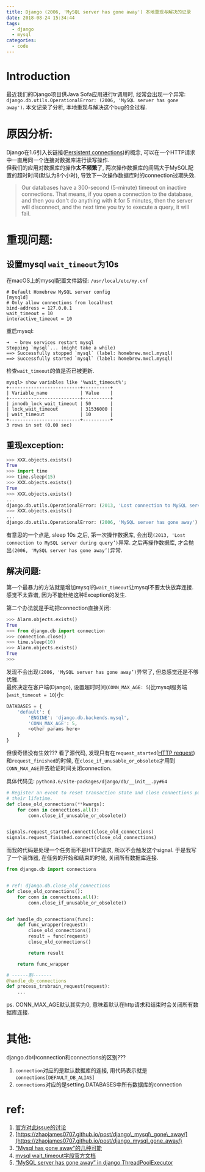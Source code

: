 ```yaml
---
title: Django (2006, 'MySQL server has gone away') 本地重现与解决的记录
date: 2018-08-24 15:34:44
tags:
  - django
  - mysql
categories:
  - code
---
```


# Introduction
最近我们的Django项目供Java Sofa应用进行tr调用时, 经常会出现一个异常: `django.db.utils.OperationalError: (2006, 'MySQL server has gone away')`. 本文记录了分析, 本地重现与解决这个bug的全过程. 

# 原因分析: 
Django在1.6引入长链接([Persistent connections](https://docs.djangoproject.com/en/2.1/ref/databases/#persistent-connections))的概念, 可以在一个HTTP请求中一直用同一个连接对数据库进行读写操作.    
但我们的应用对数据库的操作**太不频繁**了, 两次操作数据库的间隔大于MySQL配置的超时时间(默认为8个小时), 导致下一次操作数据库时的connection过期失效. 
> Our databases have a 300-second (5-minute) timeout on inactive connections. That means, if you open a connection to the database, and then you don't do anything with it for 5 minutes, then the server will disconnect, and the next time you try to execute a query, it will fail.


<!--more-->


# 重现问题:
## 设置mysql `wait_timeout`为10s
在macOS上的mysql配置文件路径: `/usr/local/etc/my.cnf`
```
# Default Homebrew MySQL server config
[mysqld]
# Only allow connections from localhost
bind-address = 127.0.0.1
wait_timeout = 10
interactive_timeout = 10
```
重启mysql:
```
➜  ~ brew services restart mysql
Stopping `mysql`... (might take a while)
==> Successfully stopped `mysql` (label: homebrew.mxcl.mysql)
==> Successfully started `mysql` (label: homebrew.mxcl.mysql)
```
检查`wait_timeout`的值是否已被更新.
```
mysql> show variables like '%wait_timeout%';
+--------------------------+----------+
| Variable_name            | Value    |
+--------------------------+----------+
| innodb_lock_wait_timeout | 50       |
| lock_wait_timeout        | 31536000 |
| wait_timeout             | 10       |
+--------------------------+----------+
3 rows in set (0.00 sec)
```

## 重现exception:
```python
>>> XXX.objects.exists()
True
>>> import time
>>> time.sleep(15)
>>> XXX.objects.exists()
True
>>> XXX.objects.exists()
...
django.db.utils.OperationalError: (2013, 'Lost connection to MySQL server during query')
>>> XXX.objects.exists()
...
django.db.utils.OperationalError: (2006, 'MySQL server has gone away')
```
有意思的一个点是, sleep 10s 之后, 第一次操作数据库, 会出现`(2013, 'Lost connection to MySQL server during query’)`异常. 之后再操作数据库, 才会抛出`(2006, 'MySQL server has gone away’)`异常. 

## 解决问题:
第一个最暴力的方法就是增加mysql的`wait_timeout`让mysql不要太快放弃连接. 感觉不太靠谱, 因为不能杜绝这种Exception的发生.

第二个办法就是手动把connection直接关闭:   
```python
>>> Alarm.objects.exists()
True
>>> from django.db import connection
>>> connection.close()
>>> time.sleep(10)
>>> Alarm.objects.exists()
True
>>>
```
发现不会出现`(2006, 'MySQL server has gone away’)`异常了, 但总感觉还是不够优雅.  
最终决定在客户端(Django), 设置超时时间(`CONN_MAX_AGE: 5`)比mysql服务端(`wait_timeout = 10`)小:
```python
DATABASES = {
	'default': {
		'ENGINE': 'django.db.backends.mysql',
		'CONN_MAX_AGE': 5,
		<other params here>
	}
}
```

但很奇怪没有生效??? 看了源代码, 发现只有在`request_started`([HTTP request](https://docs.djangoproject.com/en/2.1/ref/signals/#request-started))和`request_finished`的时候, 在`close_if_unusable_or_obsolete`才用到`CONN_MAX_AGE`并去验证时间关闭connection.

具体代码见: `python3.6/site-packages/django/db/__init__.py#64`
```python
# Register an event to reset transaction state and close connections past
# their lifetime.
def close_old_connections(**kwargs):
	for conn in connections.all():
		conn.close_if_unusable_or_obsolete()


signals.request_started.connect(close_old_connections)
signals.request_finished.connect(close_old_connections)
```

而我的代码是处理一个任务而不是HTTP请求, 所以不会触发这个signal. 于是我写了一个装饰器, 在任务的开始和结束的时候, 关闭所有数据库连接. 
``` python
from django.db import connections


# ref: django.db.close_old_connections
def close_old_connections():
    for conn in connections.all():
        conn.close_if_unusable_or_obsolete()


def handle_db_connections(func):
    def func_wrapper(request):
        close_old_connections()
        result = func(request)
        close_old_connections()

        return result

    return func_wrapper

# ------割-------
@handle_db_connections
def process_trsbrain_request(request):
    ...
```

ps. CONN_MAX_AGE默认其实为0, 意味着默认在http请求和结束时会关闭所有数据库连接.

# 其他: 
django.db中connection和connections的区别???
1. `connection`对应的是默认数据库的连接, 用代码表示就是`connections[DEFAULT_DB_ALIAS]`
2. `connections`对应的是setting.DATABASES中所有数据库的connection


# ref:
1. [官方对此issue的讨论](https://code.djangoproject.com/ticket/21597)
2. [https://zhaojames0707.github.io/post/django\_mysql\_gone\_away/](https://zhaojames0707.github.io/post/django_mysql_gone_away/)
2. ["Mysql has gone away"的几种可能](https://www.cnblogs.com/lesliexong/p/8654615.html)
3. [mysql wait\_timeout字段官方文档](https://dev.mysql.com/doc/refman/8.0/en/server-system-variables.html#sysvar_wait_timeout)
4. [“MySQL server has gone away” in django ThreadPoolExecutor](http://www.rainybowe.com/blog/2017/01/06/MySQL-server-has-gone-away-in-django-ThreadPoolExecutor/index.html)



